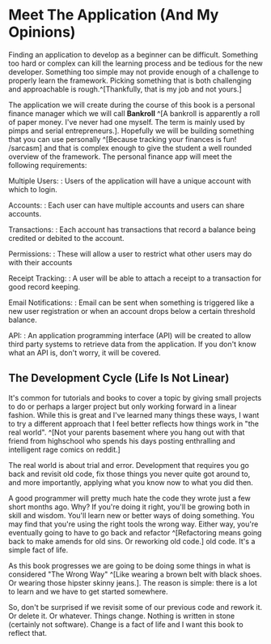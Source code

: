 # Meet The Application (And My Opinions)

Finding an application to develop as a beginner can be difficult. Something too hard or complex can kill the learning process and be tedious for the new developer. Something too simple may not provide enough of a challenge to properly learn the framework. Picking something that is both challenging and approachable is rough.^[Thankfully, that is my job and not yours.]

The application we will create during the course of this book is a personal finance manager which we will call **Bankroll** ^[A bankroll is apparently a roll of paper money. I've never had one myself. The term is mainly used by pimps and serial entrepreneurs.]. Hopefully we will be building something that you can use personally ^[Because tracking your finances is fun! /sarcasm] and that is complex enough to give the student a well rounded overview of the framework. The personal finance app will meet the following requirements:

Multiple Users:
:	Users of the application will have a unique account with which to login.

Accounts:
:	Each user can have multiple accounts and users can share accounts.

Transactions:
:	Each account has transactions that record a balance being credited or debited to the account.

Permissions:
:	These will allow a user to restrict what other users may do with their accounts

Receipt Tracking:
:	A user will be able to attach a receipt to a transaction for good record keeping.

Email Notifications:
:	Email can be sent when something is triggered like a new user registration or when an account drops below a certain threshold balance.

API:
:	An application programming interface (API) will be created to allow third party systems to retrieve data from the application. If you don't know what an API is, don't worry, it will be covered.

## The Development Cycle (Life Is Not Linear)

It's common for tutorials and books to cover a topic by giving small projects to do or perhaps a larger project but only working forward in a linear fashion. While this is great and I've learned many things these ways, I want to try a different approach that I feel better reflects how things work in "the real world". ^[Not your parents basement where you hang out with that friend from highschool who spends his days posting enthralling and intelligent rage comics on reddit.]

The real world is about trial and error. Development that requires you go back and revisit old code, fix those things you never quite got around to, and more importantly, applying what you know now to what you did then.

A good programmer will pretty much hate the code they wrote just a few short months ago. Why? If you're doing it right, you'll be growing both in skill and wisdom. You'll learn new or better ways of doing something. You may find that you're using the right tools the wrong way. Either way, you're eventually going to have to go back and refactor ^[Refactoring means going back to make amends for old sins. Or reworking old code.] old code. It's a simple fact of life.

As this book progresses we are going to be doing some things in what is considered "The Wrong Way" ^[Like wearing a brown belt with black shoes. Or wearing those hipster skinny jeans.]. The reason is simple: there is a lot to learn and we have to get started somewhere.

So, don't be surprised if we revisit some of our previous code and rework it. Or delete it. Or whatever. Things change. Nothing is written in stone (certainly not software). Change is a fact of life and I want this book to reflect that.

